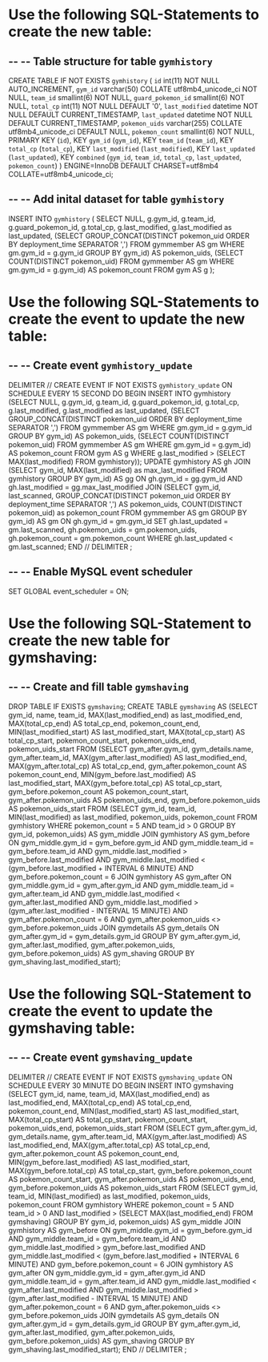 Use the following SQL-Statements to create the new table:
=========================================================

--
-- Table structure for table `gymhistory`
--
CREATE TABLE IF NOT EXISTS `gymhistory` (
  `id` int(11) NOT NULL AUTO_INCREMENT,
  `gym_id` varchar(50) COLLATE utf8mb4_unicode_ci NOT NULL,
  `team_id` smallint(6) NOT NULL,
  `guard_pokemon_id` smallint(6) NOT NULL,
  `total_cp` int(11) NOT NULL DEFAULT '0',
  `last_modified` datetime NOT NULL DEFAULT CURRENT_TIMESTAMP,
  `last_updated` datetime NOT NULL DEFAULT CURRENT_TIMESTAMP,
  `pokemon_uids` varchar(255) COLLATE utf8mb4_unicode_ci DEFAULT NULL,
  `pokemon_count` smallint(6) NOT NULL,
  PRIMARY KEY (`id`),
  KEY `gym_id` (`gym_id`),
  KEY `team_id` (`team_id`),
  KEY `total_cp` (`total_cp`),
  KEY `last_modified` (`last_modified`),
  KEY `last_updated` (`last_updated`),
  KEY `combined` (`gym_id`, `team_id`, `total_cp`, `last_updated`, `pokemon_count`)
) ENGINE=InnoDB DEFAULT CHARSET=utf8mb4 COLLATE=utf8mb4_unicode_ci;

--
-- Add inital dataset for table `gymhistory`
--
INSERT INTO `gymhistory` (
  SELECT NULL, g.gym_id, g.team_id, g.guard_pokemon_id, g.total_cp, g.last_modified, g.last_modified as last_updated,
  (SELECT GROUP_CONCAT(DISTINCT pokemon_uid ORDER BY deployment_time SEPARATOR ',') FROM gymmember AS gm WHERE gm.gym_id = g.gym_id GROUP BY gym_id) AS pokemon_uids,
  (SELECT COUNT(DISTINCT pokemon_uid) FROM gymmember AS gm WHERE gm.gym_id = g.gym_id) AS pokemon_count
  FROM gym AS g
);


Use the following SQL-Statements to create the event to update the new table:
=============================================================================

--
-- Create event `gymhistory_update`
--
DELIMITER //
CREATE EVENT IF NOT EXISTS `gymhistory_update`
ON SCHEDULE EVERY 15 SECOND
DO BEGIN
  INSERT INTO gymhistory (SELECT NULL, g.gym_id, g.team_id, g.guard_pokemon_id, g.total_cp, g.last_modified, g.last_modified as last_updated, (SELECT GROUP_CONCAT(DISTINCT pokemon_uid ORDER BY deployment_time SEPARATOR ',') FROM gymmember AS gm WHERE gm.gym_id = g.gym_id GROUP BY gym_id) AS pokemon_uids, (SELECT COUNT(DISTINCT pokemon_uid) FROM gymmember AS gm WHERE gm.gym_id = g.gym_id) AS pokemon_count FROM gym AS g WHERE g.last_modified > (SELECT MAX(last_modified) FROM gymhistory));
  UPDATE gymhistory AS gh
  JOIN (SELECT gym_id, MAX(last_modified) as max_last_modified FROM gymhistory GROUP BY gym_id)
  AS gg ON gh.gym_id = gg.gym_id AND gh.last_modified = gg.max_last_modified
  JOIN (SELECT gym_id, last_scanned, GROUP_CONCAT(DISTINCT pokemon_uid ORDER BY deployment_time SEPARATOR ',') AS pokemon_uids, COUNT(DISTINCT pokemon_uid) as pokemon_count FROM gymmember AS gm GROUP BY gym_id)
  AS gm ON gh.gym_id = gm.gym_id
  SET gh.last_updated = gm.last_scanned, gh.pokemon_uids = gm.pokemon_uids, gh.pokemon_count = gm.pokemon_count
  WHERE gh.last_updated < gm.last_scanned;
END
//
DELIMITER ;

--
-- Enable MySQL event scheduler
--
SET GLOBAL event_scheduler = ON;


Use the following SQL-Statement to create the new table for gymshaving:
========================================================================

--
-- Create and fill table `gymshaving`
--

DROP TABLE IF EXISTS `gymshaving`;
CREATE TABLE `gymshaving` AS (SELECT gym_id, name, team_id, MAX(last_modified_end) as last_modified_end, MAX(total_cp_end) AS total_cp_end, pokemon_count_end, MIN(last_modified_start) AS last_modified_start, MAX(total_cp_start) AS total_cp_start, pokemon_count_start, pokemon_uids_end, pokemon_uids_start FROM (SELECT gym_after.gym_id, gym_details.name, gym_after.team_id, MAX(gym_after.last_modified) AS last_modified_end, MAX(gym_after.total_cp) AS total_cp_end, gym_after.pokemon_count AS pokemon_count_end, MIN(gym_before.last_modified) AS last_modified_start, MAX(gym_before.total_cp) AS total_cp_start, gym_before.pokemon_count AS pokemon_count_start, gym_after.pokemon_uids AS pokemon_uids_end, gym_before.pokemon_uids AS pokemon_uids_start
FROM (SELECT gym_id, team_id, MIN(last_modified) as last_modified, pokemon_uids, pokemon_count FROM gymhistory WHERE pokemon_count = 5 AND team_id > 0 GROUP BY gym_id, pokemon_uids) AS gym_middle
JOIN gymhistory AS gym_before
ON gym_middle.gym_id = gym_before.gym_id AND gym_middle.team_id = gym_before.team_id AND gym_middle.last_modified > gym_before.last_modified AND gym_middle.last_modified < (gym_before.last_modified + INTERVAL 6 MINUTE) AND gym_before.pokemon_count = 6
JOIN gymhistory AS gym_after
ON gym_middle.gym_id = gym_after.gym_id AND gym_middle.team_id = gym_after.team_id AND gym_middle.last_modified < gym_after.last_modified AND gym_middle.last_modified > (gym_after.last_modified - INTERVAL 15 MINUTE) AND gym_after.pokemon_count = 6 AND gym_after.pokemon_uids <> gym_before.pokemon_uids
JOIN gymdetails AS gym_details
ON gym_after.gym_id = gym_details.gym_id
GROUP BY gym_after.gym_id, gym_after.last_modified, gym_after.pokemon_uids, gym_before.pokemon_uids)
AS gym_shaving GROUP BY gym_shaving.last_modified_start);


Use the following SQL-Statement to create the event to update the gymshaving table:
====================================================================================

--
-- Create event `gymshaving_update`
--

DELIMITER //
CREATE EVENT IF NOT EXISTS `gymshaving_update`
ON SCHEDULE EVERY 30 MINUTE
DO BEGIN
  INSERT INTO gymshaving (SELECT gym_id, name, team_id, MAX(last_modified_end) as last_modified_end, MAX(total_cp_end) AS total_cp_end, pokemon_count_end, MIN(last_modified_start) AS last_modified_start, MAX(total_cp_start) AS total_cp_start, pokemon_count_start, pokemon_uids_end, pokemon_uids_start FROM (SELECT gym_after.gym_id, gym_details.name, gym_after.team_id, MAX(gym_after.last_modified) AS last_modified_end, MAX(gym_after.total_cp) AS total_cp_end, gym_after.pokemon_count AS pokemon_count_end, MIN(gym_before.last_modified) AS last_modified_start, MAX(gym_before.total_cp) AS total_cp_start, gym_before.pokemon_count AS pokemon_count_start, gym_after.pokemon_uids AS pokemon_uids_end, gym_before.pokemon_uids AS pokemon_uids_start
  FROM (SELECT gym_id, team_id, MIN(last_modified) as last_modified, pokemon_uids, pokemon_count FROM gymhistory WHERE pokemon_count = 5 AND team_id > 0 AND last_modified > (SELECT MAX(last_modified_end) FROM gymshaving) GROUP BY gym_id, pokemon_uids) AS gym_middle
  JOIN gymhistory AS gym_before
  ON gym_middle.gym_id = gym_before.gym_id AND gym_middle.team_id = gym_before.team_id AND gym_middle.last_modified > gym_before.last_modified AND gym_middle.last_modified < (gym_before.last_modified + INTERVAL 6 MINUTE) AND gym_before.pokemon_count = 6
  JOIN gymhistory AS gym_after
  ON gym_middle.gym_id = gym_after.gym_id AND gym_middle.team_id = gym_after.team_id AND gym_middle.last_modified < gym_after.last_modified AND gym_middle.last_modified > (gym_after.last_modified - INTERVAL 15 MINUTE) AND gym_after.pokemon_count = 6 AND gym_after.pokemon_uids <> gym_before.pokemon_uids
  JOIN gymdetails AS gym_details
  ON gym_after.gym_id = gym_details.gym_id
  GROUP BY gym_after.gym_id, gym_after.last_modified, gym_after.pokemon_uids, gym_before.pokemon_uids)
  AS gym_shaving GROUP BY gym_shaving.last_modified_start);
END
//
DELIMITER ;
